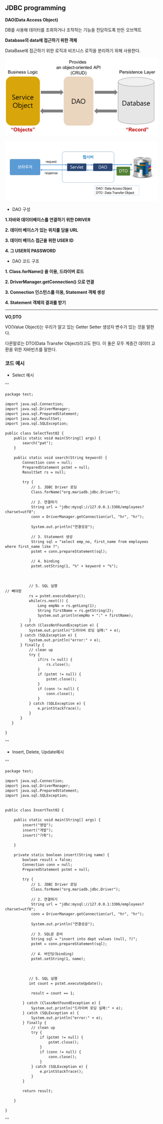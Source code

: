 ## JDBC programming



**DAO(Data Access Object)**

DB를 사용해 데이터를 조회하거나 조작하는 기능을 전담하도록 만든 오브젝트

**Database의 data에 접근하기 위한 객체**

DataBase에 접근하기 위한 로직과 비즈니스 로직을 분리하기 위해 사용한다.

![1](img/1.png)

![2](img/2.png)

- DAO 구성

**1.자바와 데이터베이스를 연결하기 위한 DRIVER**

**2. 데이터 베이스가 있는 위치를 담을 URL**

**3. 데이터 베이스 접근을 위한 USER ID**

**4. 그 USER의 PASSWORD**



- DAO 코드 구조

**1. Class.forName() 을 이용, 드라이버 로드**

**2. DriverManager.getConnection() 으로 연결**

**3. Connection 인스턴스를 이용, Statement 객체 생성**

**4. Statement 객체의 결과를 받기**



<hr>


**VO,DTO**

VO(Value Object)는 우리가 알고 있는 Getter Setter 생성자 변수가 있는 것을 말한다.

다른말로는 DTO(Data Transfer Object)라고도 한다. 이 둘은 모두 계층간 데이터 교환을 위한 자바빈즈를 말한다.



### 코드 예시

- Select 예시



'''

	package test;

	import java.sql.Connection;
	import java.sql.DriverManager;
	import java.sql.PreparedStatement;
	import java.sql.ResultSet;
	import java.sql.SQLException;

	public class SelectTest02 {
		public static void main(String[] args) {
			search("pat");
		}

		public static void search(String keyword) {
			Connection conn = null;
			PreparedStatement pstmt = null;
			ResultSet rs = null;

			try {
				// 1. JDBC Driver 로딩
				Class.forName("org.mariadb.jdbc.Driver");

				// 2. 연결하기
				String url = "jdbc:mysql://127.0.0.1:3306/employees?charset=utf8";
				conn = DriverManager.getConnection(url, "hr", "hr");

				System.out.println("연결성공");

				// 3. Statement 생성
				String sql = "select emp_no, first_name from employees where first_name like ?";
				pstmt = conn.prepareStatement(sql);

				// 4. binding
				pstmt.setString(1, "%" + keyword + "%");


	​			
	​			// 5. SQL 실행																								// 빼야함
	​			rs = pstmt.executeQuery();
	​			while(rs.next()) {
	​				Long empNo = rs.getLong(1);
	​				String firstName = rs.getString(2);
	​				System.out.println(empNo + ":" + firstName);
	​			}
	​		} catch (ClassNotFoundException e) {
	​			System.out.println("드라이버 로딩 실패:" + e);
	​		} catch (SQLException e) {
	​			System.out.println("error:" + e);
	​		} finally {
	​			// clean up
	​			try {
	​				if(rs != null) {
	​					rs.close();
	​				}
	​				if (pstmt != null) {
	​					pstmt.close();
	​				}
	​				if (conn != null) {
	​					conn.close();
	​				}
	​			} catch (SQLException e) {
	​				e.printStackTrace();
	​			}
	​		}
	​	}

	}

'''

- Insert, Delete, Update예시



'''

	package test;

	import java.sql.Connection;
	import java.sql.DriverManager;
	import java.sql.PreparedStatement;
	import java.sql.SQLException;


	public class InsertTest02 {

		public static void main(String[] args) {
			insert("영업");
			insert("개발");
			insert("기획");

		}

		private static boolean insert(String name) {
			boolean result = false;
			Connection conn = null;
			PreparedStatement pstmt = null;

			try {
				// 1. JDBC Driver 로딩
				Class.forName("org.mariadb.jdbc.Driver");

				// 2. 연결하기
				String url = "jdbc:mysql://127.0.0.1:3306/employees?charset=utf8";
				conn = DriverManager.getConnection(url, "hr", "hr");

				System.out.println("연결성공");

				// 3. SQL문 준비
				String sql = "insert into dept values (null, ?)"; 
				pstmt = conn.prepareStatement(sql);

				// 4. 바인딩(binding)
				pstmt.setString(1, name);


	​			
	​			// 5. SQL 실행
	​			int count = pstmt.executeUpdate();
	​			
				result = count == 1;

			} catch (ClassNotFoundException e) {
				System.out.println("드라이버 로딩 실패:" + e);
			} catch (SQLException e) {
				System.out.println("error:" + e);
			} finally {
				// clean up
				try {
					if (pstmt != null) {
						pstmt.close();
					}
					if (conn != null) {
						conn.close();
					}
				} catch (SQLException e) {
					e.printStackTrace();
				}
			}

			return result;

		}

	}

'''
